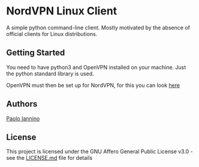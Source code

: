 # NordVPN Linux Client

A simple python command-line client. Mostly motivated by the absence of official clients for Linux distributions.

## Getting Started

You need to have python3 and OpenVPN installed on your machine. Just the python standard library is used.

OpenVPN must then be set up for NordVPN, for this you can look [here](https://nordvpn.com/tutorials/linux/openvpn)

## Authors

[Paolo Iannino](https://github.com/PaoloIannino)

## License

This project is licensed under the GNU Affero General Public License v3.0 - see the [LICENSE.md](LICENSE.md) file for details
